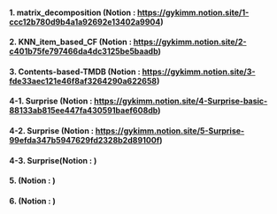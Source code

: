 #### 1. matrix_decomposition (Notion : https://gykimm.notion.site/1-ccc12b780d9b4a1a92692e13402a9904)
#### 2. KNN_item_based_CF (Notion : https://gykimm.notion.site/2-c401b75fe797466da4dc3125be5baadb)
#### 3. Contents-based-TMDB (Notion : https://gykimm.notion.site/3-fde33aec121e46f8af3264290a622658)
#### 4-1. Surprise (Notion : https://gykimm.notion.site/4-Surprise-basic-88133ab815ee447fa430591baef608db)
#### 4-2. Surprise (Notion : https://gykimm.notion.site/5-Surprise-99efda347b5947629fd2328b2d89100f)
#### 4-3. Surprise(Notion : )
#### 5. (Notion : )
#### 6. (Notion : )